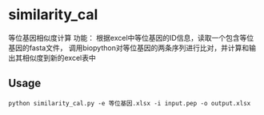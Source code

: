 # similarity_cal
等位基因相似度计算
功能：
根据excel中等位基因的ID信息，读取一个包含等位基因的fasta文件，
调用biopython对等位基因的两条序列进行比对，并计算和输出其相似度到新的excel表中
## Usage
```
python similarity_cal.py -e 等位基因.xlsx -i input.pep -o output.xlsx
```
